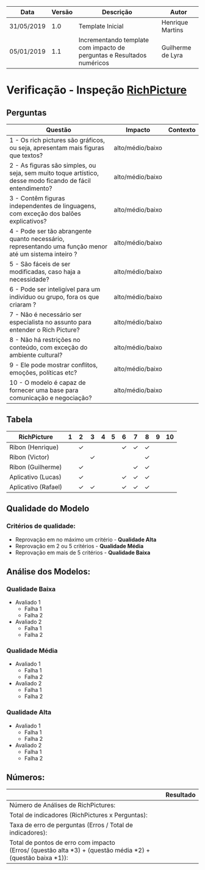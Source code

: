 | Data | Versão | Descrição | Autor |
| - | - | - | - |
| 31/05/2019 | 1.0 | Template Inicial | Henrique Martins |
| 05/01/2019 | 1.1 | Incrementando template com impacto de perguntas e Resultados numéricos | Guilherme de Lyra |

# Verificação - Inspeção [RichPicture](https://github.com/requisitos-2019-1/Ribon/wiki/Rich-picture)
## Perguntas

| Questão | Impacto | Contexto |
| ------- | :-----: | :------: |
| 1 - Os rich pictures são gráficos, ou seja, apresentam mais figuras que textos? | alto/médio/baixo | |
| 2 - As figuras são simples, ou seja, sem muito toque artístico, desse modo ficando de fácil entendimento? | alto/médio/baixo | |
| 3 - Contêm figuras independentes de linguagens, com exceção dos balões explicativos? | alto/médio/baixo | |
| 4 - Pode ser tão abrangente quanto necessário, representando uma função menor até um sistema inteiro ? | alto/médio/baixo | |
| 5 - São fáceis de ser modificadas, caso haja a necessidade? | alto/médio/baixo | |
| 6 - Pode ser inteligível para um indivíduo ou grupo, fora os que criaram ? | alto/médio/baixo | |
| 7 - Não é necessário ser especialista no assunto para entender o Rich Picture? | alto/médio/baixo | |
| 8 - Não há restrições no conteúdo, com exceção do ambiente cultural? | alto/médio/baixo | |
| 9 - Ele pode mostrar conflitos, emoções, políticas etc? | alto/médio/baixo | |
| 10 - O modelo é capaz de fornecer uma base para comunicação e negociação? | alto/médio/baixo | |

## Tabela

| RichPicture | 1 | 2 | 3 | 4 | 5 | 6 | 7 | 8 | 9 | 10 |
| ---- | - | - | - | - | - | - | - | - | - | - |
| Ribon (Henrique) |  | &#10003; |  |  |  | &#10003; | &#10003; | &#10003; |  |  |
| Ribon (Victor)|  |  | &#10003; |  |  |  |  | &#10003; |  |  |  
| Ribon (Guilherme) |  | &#10003; |  |  |  |  | &#10003; | &#10003; |  |  |      
| Aplicativo (Lucas) |  | &#10003; |  |  |  | &#10003; | &#10003; | &#10003; |  |  |      
| Aplicativo (Rafael) |  | &#10003; | &#10003; |  |  | &#10003; | &#10003; | &#10003; |  |  |  

## Qualidade do Modelo

### Critérios de qualidade:
 - Reprovação em no máximo um critério - <b>Qualidade Alta</b>
 - Reprovação em 2 ou 5 critérios - <b>Qualidade Média</b>
 - Reprovação em mais de 5 critérios - <b>Qualidade Baixa</b>

 ## Análise dos Modelos:

 ### Qualidade Baixa
  - Avaliado 1
    - Falha 1
    - Falha 2
  - Avaliado 2
    - Falha 1
    - Falha 2
 ### Qualidade Média
  - Avaliado 1
    - Falha 1
    - Falha 2
  - Avaliado 2
    - Falha 1
    - Falha 2
 ### Qualidade Alta
  - Avaliado 1
    - Falha 1
    - Falha 2
  - Avaliado 2
    - Falha 1
    - Falha 2

## Números:																																														
|   | Resultado |
| - | :---------: |
| Número de Análises de RichPictures: | |
| Total de indicadores (RichPictures x Perguntas): |	|
| Taxa de erro de perguntas (Erros / Total de indicadores): |	 |
| Total de pontos de erro com impacto<br />(Erros/ (questão alta *3) + (questão média *2) + (questão baixa *1)):| |

<!-- https://aprender.ead.unb.br/pluginfile.php/348647/mod_resource/content/3/Requisitos%20-%20Aula%2004.pdf -->